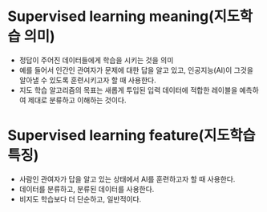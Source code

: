 # Supervised learning meaning(지도학습 의미)
- 정답이 주어진 데이터들에게 학습을 시키는 것을 의미
- 예를 들어서 인간인 관여자가 문제에 대한 답을 알고 있고, 인공지능(AI)이 그것을 알아낼 수 있도록 훈련시키고자 할 때 사용한다.
- 지도 학습 알고리즘의 목표는 새롭게 투입된 입력 데이터에 적합한 레이블을 예측하여 제대로 분류하고 이해하는 것이다.

# Supervised learning feature(지도학습 특징)
- 사람인 관여자가 답을 알고 있는 상태에서 AI를 훈련하고자 할 때 사용한다.
- 데이터를 분류하고, 분류된 데이터를 사용한다.
- 비지도 학습보다 더 단순하고, 일반적이다.


